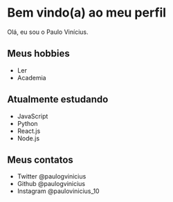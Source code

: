 # Bem vindo(a) ao meu perfil

Olá, eu sou o Paulo Vinícius.

## Meus hobbies

- Ler
- Academia

## Atualmente estudando

- JavaScript
- Python
- React.js
- Node.js
## Meus contatos

- Twitter @paulogvinicius
- Github @paulogvinicius
- Instagram @paulovinicius_10
